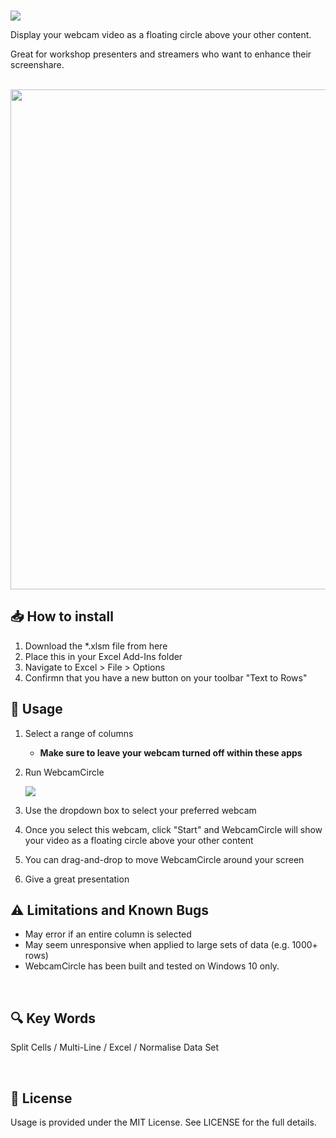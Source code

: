 <br />

![](images/header.png)

Display your webcam video as a floating circle above your other content.

Great for workshop presenters and streamers who want to enhance their screenshare.

<br />

<img src="images/screenshot.png" width="800" />

<br />

## 📥 How to install
1. Download the *.xlsm file from here
2. Place this in your Excel Add-Ins folder
3. Navigate to Excel > File > Options
4. Confirmn that you have a new button on your toolbar "Text to Rows"

## 📝 Usage

1. Select a range of columns
    - **Make sure to leave your webcam turned off within these apps**
2. Run WebcamCircle

   ![](images/select.jpg)
3. Use the dropdown box to select your preferred webcam
4. Once you select this webcam, click "Start" and WebcamCircle will show your video as a floating circle above your other content

5. You can drag-and-drop to move WebcamCircle around your screen
6. Give a great presentation

## ⚠️ Limitations and Known Bugs

- May error if an entire column is selected
- May seem unresponsive when applied to large sets of data (e.g. 1000+ rows)
- WebcamCircle has been built and tested on Windows 10 only.

<br />

## 🔍 Key Words

Split Cells / Multi-Line / Excel / Normalise Data Set

<br />

## 🎨 License

Usage is provided under the MIT License. See LICENSE for the full details.

<br />
